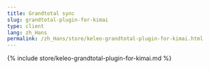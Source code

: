 ```yaml
---
title: Grandtotal sync
slug: grandtotal-plugin-for-kimai
type: client
lang: zh_Hans
permalink: /zh_Hans/store/keleo-grandtotal-plugin-for-kimai.html
---
```


{% include store/keleo-grandtotal-plugin-for-kimai.md %}
